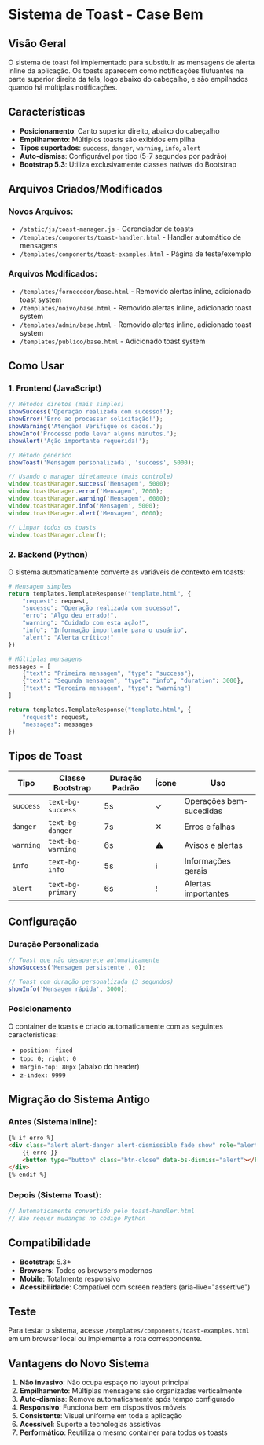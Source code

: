 # Sistema de Toast - Case Bem

## Visão Geral

O sistema de toast foi implementado para substituir as mensagens de alerta inline da aplicação. Os toasts aparecem como notificações flutuantes na parte superior direita da tela, logo abaixo do cabeçalho, e são empilhados quando há múltiplas notificações.

## Características

- **Posicionamento**: Canto superior direito, abaixo do cabeçalho
- **Empilhamento**: Múltiplos toasts são exibidos em pilha
- **Tipos suportados**: `success`, `danger`, `warning`, `info`, `alert`
- **Auto-dismiss**: Configurável por tipo (5-7 segundos por padrão)
- **Bootstrap 5.3**: Utiliza exclusivamente classes nativas do Bootstrap

## Arquivos Criados/Modificados

### Novos Arquivos:
- `/static/js/toast-manager.js` - Gerenciador de toasts
- `/templates/components/toast-handler.html` - Handler automático de mensagens
- `/templates/components/toast-examples.html` - Página de teste/exemplo

### Arquivos Modificados:
- `/templates/fornecedor/base.html` - Removido alertas inline, adicionado toast system
- `/templates/noivo/base.html` - Removido alertas inline, adicionado toast system
- `/templates/admin/base.html` - Removido alertas inline, adicionado toast system
- `/templates/publico/base.html` - Adicionado toast system

## Como Usar

### 1. Frontend (JavaScript)

```javascript
// Métodos diretos (mais simples)
showSuccess('Operação realizada com sucesso!');
showError('Erro ao processar solicitação!');
showWarning('Atenção! Verifique os dados.');
showInfo('Processo pode levar alguns minutos.');
showAlert('Ação importante requerida!');

// Método genérico
showToast('Mensagem personalizada', 'success', 5000);

// Usando o manager diretamente (mais controle)
window.toastManager.success('Mensagem', 5000);
window.toastManager.error('Mensagem', 7000);
window.toastManager.warning('Mensagem', 6000);
window.toastManager.info('Mensagem', 5000);
window.toastManager.alert('Mensagem', 6000);

// Limpar todos os toasts
window.toastManager.clear();
```

### 2. Backend (Python)

O sistema automaticamente converte as variáveis de contexto em toasts:

```python
# Mensagem simples
return templates.TemplateResponse("template.html", {
    "request": request,
    "sucesso": "Operação realizada com sucesso!",
    "erro": "Algo deu errado!",
    "warning": "Cuidado com esta ação!",
    "info": "Informação importante para o usuário",
    "alert": "Alerta crítico!"
})

# Múltiplas mensagens
messages = [
    {"text": "Primeira mensagem", "type": "success"},
    {"text": "Segunda mensagem", "type": "info", "duration": 3000},
    {"text": "Terceira mensagem", "type": "warning"}
]

return templates.TemplateResponse("template.html", {
    "request": request,
    "messages": messages
})
```

## Tipos de Toast

| Tipo | Classe Bootstrap | Duração Padrão | Ícone | Uso |
|------|------------------|----------------|-------|-----|
| `success` | `text-bg-success` | 5s | ✓ | Operações bem-sucedidas |
| `danger` | `text-bg-danger` | 7s | ✕ | Erros e falhas |
| `warning` | `text-bg-warning` | 6s | ⚠ | Avisos e alertas |
| `info` | `text-bg-info` | 5s | ℹ | Informações gerais |
| `alert` | `text-bg-primary` | 6s | ! | Alertas importantes |

## Configuração

### Duração Personalizada
```javascript
// Toast que não desaparece automaticamente
showSuccess('Mensagem persistente', 0);

// Toast com duração personalizada (3 segundos)
showInfo('Mensagem rápida', 3000);
```

### Posicionamento
O container de toasts é criado automaticamente com as seguintes características:
- `position: fixed`
- `top: 0; right: 0`
- `margin-top: 80px` (abaixo do header)
- `z-index: 9999`

## Migração do Sistema Antigo

### Antes (Sistema Inline):
```html
{% if erro %}
<div class="alert alert-danger alert-dismissible fade show" role="alert">
    {{ erro }}
    <button type="button" class="btn-close" data-bs-dismiss="alert"></button>
</div>
{% endif %}
```

### Depois (Sistema Toast):
```javascript
// Automaticamente convertido pelo toast-handler.html
// Não requer mudanças no código Python
```

## Compatibilidade

- **Bootstrap**: 5.3+
- **Browsers**: Todos os browsers modernos
- **Mobile**: Totalmente responsivo
- **Acessibilidade**: Compatível com screen readers (aria-live="assertive")

## Teste

Para testar o sistema, acesse `/templates/components/toast-examples.html` em um browser local ou implemente a rota correspondente.

## Vantagens do Novo Sistema

1. **Não invasivo**: Não ocupa espaço no layout principal
2. **Empilhamento**: Múltiplas mensagens são organizadas verticalmente
3. **Auto-dismiss**: Remove automaticamente após tempo configurado
4. **Responsivo**: Funciona bem em dispositivos móveis
5. **Consistente**: Visual uniforme em toda a aplicação
6. **Acessível**: Suporte a tecnologias assistivas
7. **Performático**: Reutiliza o mesmo container para todos os toasts